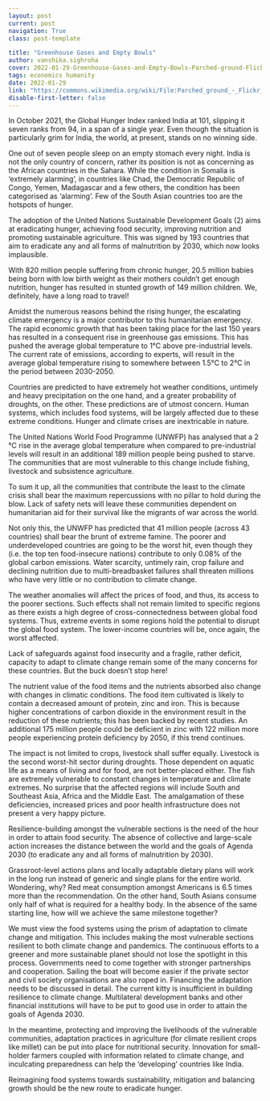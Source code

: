 ```yaml
---
layout: post
current: post
navigation: True
class: post-template

title: "Greenhouse Gases and Empty Bowls"
author: vanshika.sighroha
cover: 2022-01-29-Greenhouse-Gases-and-Empty-Bowls-Parched-ground-Flickr-Al-Jazeera-English.jpg
tags: economics humanity
date: 2022-01-29
link: "https://commons.wikimedia.org/wiki/File:Parched_ground_-_Flickr_-_Al_Jazeera_English.jpg"
disable-first-letter: false
---
```

<p class="ql-align-justify">In October 2021, the Global Hunger Index ranked India at 101, slipping it seven ranks from 94, in a span of a single year. Even though the situation is particularly grim for India, the world, at present, stands on no winning side.&nbsp;</p><p class="ql-align-justify">One out of seven people sleep on an empty stomach every night. India is not the only country of concern, rather its position is not as concerning as the African countries in the Sahara. While the condition in Somalia is ‘extremely alarming’, in countries like Chad, the Democratic Republic of Congo, Yemen, Madagascar and a few others, the condition has been categorised as ‘alarming’. Few of the South Asian countries too are the hotspots of hunger.&nbsp;</p><p class="ql-align-justify">The adoption of the United Nations Sustainable Development Goals (2) aims at eradicating hunger, achieving food security, improving nutrition and promoting sustainable agriculture. This was signed by 193 countries that aim to eradicate any and all forms of malnutrition by 2030, which now looks implausible.&nbsp;</p><p class="ql-align-justify">With 820 million people suffering from chronic hunger, 20.5 million babies being born with low birth weight as their mothers couldn’t get enough nutrition, hunger has resulted in stunted growth of 149 million children. We, definitely, have a long road to travel!</p><p class="ql-align-justify">Amidst the numerous reasons behind the rising hunger, the escalating climate emergency is a major contributor to this humanitarian emergency. The rapid economic growth that has been taking place for the last 150 years has resulted in a consequent rise in greenhouse gas emissions. This has pushed the average global temperature to 1°C above pre-industrial levels. The current rate of emissions, according to experts, will result in the average global temperature rising to somewhere between 1.5°C to 2°C in the period between 2030-2050.&nbsp;</p><p class="ql-align-justify">Countries are predicted to have extremely hot weather conditions, untimely and heavy precipitation on the one hand, and a greater probability of droughts, on the other. These predictions are of utmost concern. Human systems, which includes food systems, will be largely affected due to these extreme conditions. Hunger and climate crises are inextricable in nature.&nbsp;</p><p class="ql-align-justify">The United Nations World Food Programme (UNWFP) has analysed that a 2 °C rise in the average global temperature when compared to pre-industrial levels will result in an additional 189 million people being pushed to starve. The communities that are most vulnerable to this change include fishing, livestock and subsistence agriculture.&nbsp;</p><p class="ql-align-justify">To sum it up, all the communities that contribute the least to the climate crisis shall bear the maximum repercussions with no pillar to hold during the blow. Lack of safety nets will leave these communities dependent on humanitarian aid for their survival like the migrants of war across the world.&nbsp;</p><p class="ql-align-justify">Not only this, the UNWFP has predicted that 41 million people (across 43 countries) shall bear the brunt of extreme famine. The poorer and underdeveloped countries are going to be the worst hit, even though they (i.e. the top ten food-insecure nations) contribute to only 0.08% of the global carbon emissions. Water scarcity, untimely rain, crop failure and declining nutrition due to multi-breadbasket failures shall threaten millions who have very little or no contribution to climate change.&nbsp;</p><p class="ql-align-justify">The weather anomalies will affect the prices of food, and thus, its access to the poorer sections. Such effects shall not remain limited to specific regions as there exists a high degree of cross-connectedness between global food systems. Thus, extreme events in some regions hold the potential to disrupt the global food system. The lower-income countries will be, once again, the worst affected.&nbsp;</p><p class="ql-align-justify">Lack of safeguards against food insecurity and a fragile, rather deficit, capacity to adapt to climate change remain some of the many concerns for these countries. But the buck doesn’t stop here!&nbsp;</p><p class="ql-align-justify">The nutrient value of the food items and the nutrients absorbed also change with changes in climatic conditions. The food item cultivated is likely to contain a decreased amount of protein, zinc and iron. This is because higher concentrations of carbon dioxide in the environment result in the reduction of these nutrients; this has been backed by recent studies. An additional 175 million people could be deficient in zinc with 122 million more people experiencing protein deficiency by 2050, if this trend continues.&nbsp;</p><p class="ql-align-justify">The impact is not limited to crops, livestock shall suffer equally. Livestock is the second worst-hit sector during droughts. Those dependent on aquatic life as a means of living and for food, are not better-placed either. The fish are extremely vulnerable to constant changes in temperature and climate extremes. No surprise that the affected regions will include South and Southeast Asia, Africa and the Middle East. The amalgamation of these deficiencies, increased prices and poor health infrastructure does not present a very happy picture.&nbsp;</p><p class="ql-align-justify">Resilience-building amongst the vulnerable sections is the need of the hour in order to attain food security. The absence of collective and large-scale action increases the distance between the world and the goals of Agenda 2030 (to eradicate any and all forms of malnutrition by 2030).&nbsp; </p><p class="ql-align-justify">Grassroot-level actions plans and locally adaptable dietary plans will work in the long run instead of generic and single plans for the entire world. Wondering, why? Red meat consumption amongst Americans is 6.5 times more than the recommendation. On the other hand, South Asians consume only half of what is required for a healthy body. In the absence of the same starting line, how will we achieve the same milestone together?&nbsp;</p><p class="ql-align-justify">We must view the food systems using the prism of adaptation to climate change and mitigation. This includes making the most vulnerable sections resilient to both climate change and pandemics. The continuous efforts to a greener and more sustainable planet should not lose the spotlight in this process. Governments need to come together with stronger partnerships and cooperation. Sailing the boat will become easier if the private sector and civil society organisations are also roped in. Financing the adaptation needs to be discussed in detail. The current kitty is insufficient in building resilience to climate change. Multilateral development banks and other financial institutions will have to be put to good use in order to attain the goals of Agenda 2030.&nbsp;</p><p class="ql-align-justify">In the meantime, protecting and improving the livelihoods of the vulnerable communities, adaptation practices in agriculture (for climate resilient crops like millet) can be put into place for nutritional security. Innovation for small-holder farmers coupled with information related to climate change, and inculcating preparedness can help the ‘developing’ countries like India.&nbsp;</p><p class="ql-align-justify">Reimagining food systems towards sustainability, mitigation and balancing growth should be the new route to eradicate hunger.&nbsp;</p>